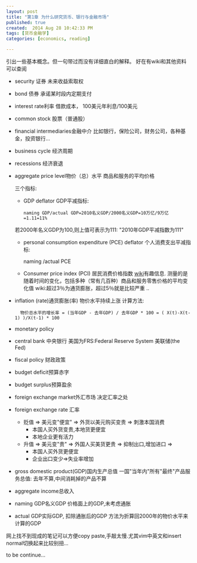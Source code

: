 ```yaml
---
layout: post
title: "第1章 为什么研究货币、银行与金融市场"
published: true
created:  2014 Aug 28 10:42:33 PM
tags: [货币金融学]
categories: [economics, reading]

---
```


引出一些基本概念。但一句带过而没有详细直白的解释。
好在有wiki和其他资料可以查阅

* security 证券
  未来收益索取权
* bond 债券
  承诺某时段内定期支付
* interest rate利率
  借款成本， 100美元年利息/100美元

* common stock 股票（普通股）

* financial intermediaries金融中介
  比如银行，保险公司，财务公司，各种基金，投资银行...

* business cycle 经济周期
* recessions 经济衰退

* aggregate price level物价（总）水平
  商品和服务的平均价格

  三个指标:
  * GDP deflator GDP平减指标:

        naming GDP/actual GDP=2010名义GDP/2000名义GDP=10万亿/9万亿=1.11=11%

   若2000年名义GDP为100,则上值可表示为111: "2010年GDP平减指数为111"

   * personal consumption expenditure (PCE) deflator 个人消费支出平减指标:

        naming /actual PCE

   * Consumer price index (PCI) 居民消费价格指数
   [wiki](http://zh.wikipedia.org/wiki/%E6%B6%88%E8%B2%BB%E8%80%85%E7%89%A9%E5%83%B9%E6%8C%87%E6%95%B8)有趣信息.
   测量的是随着时间的变化，包括多种（常有几百种）商品和服务零售价格的平均变化值
   wiki:超过3％为通货膨胀，超过5％就是比较严重 ..

* inflation (rate)通货膨胀(率)
  物价水平持续上涨
  计算方法:

        物价总水平的增长率 = (当年GDP - 去年GDP) / 去年GDP * 100 = ( X(t)-X(t-1) )/X(t-1) * 100

* monetary policy
* central bank 中央银行
  美国为FRS:Federal Reserve System 美联储(the Fed)

* fiscal policy 财政政策
* budget deficit预算赤字
* budget surplus预算盈余

* foreign exchange market外汇市场
  决定汇率之处

* foreign exchange rate 汇率
  * 贬值 => 美元变"便宜" => 外货以美元购买变贵 => 刺激本国消费
    * 本国人买外货变贵,本地货更便宜
    * 本地企业更有活力
  * 升值 => 美元变"贵" => 外国人买美货更贵 => 抑制出口,增加进口 => 
    * 本国人买外货更便宜
    * 企业出口变少=>失业率增加

* gross domestic product(GDP)国内生产总值
  一国"当年内"所有"最终"产品服务总值: 去年不算,中间消耗掉的产品不算
* aggregate income总收入
* naming GDP名义GDP 价格面上的GDP,未考虑通胀
  
* actual GDP实际GDP, 扣除通胀后的GDP
  方法为折算回2000年的物价水平来计算的GDP


网上找不到现成的笔记可以方便copy paste,手敲太慢.尤其vim中英文和insert normal切换起来比较别扭...

to be continue...


